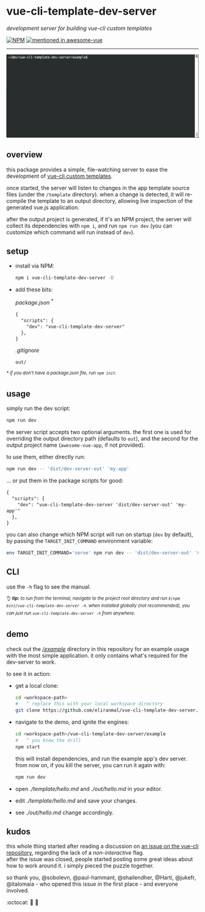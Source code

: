 # vue-cli-template-dev-server

*development server for building vue-cli custom templates*

[![NPM][1]][2] [![mentioned in awesome-vue][6]][7]


---

<p align="center">
  <img src="./resources/example-usage.gif" />
</p>


## overview

this package provides a simple, file-watching server to ease the development of [vue-cli custom templates][3].

once started, the server will listen to changes in the app template source files (under the `/template` directory).
when a change is detected, it will re-compile the template to an output directory, allowing live inspection of the 
generated vue.js application.

after the output project is generated, if it's an NPM project, the server will collect its dependencies with `npm i`,
and run `npm run dev` (you can customize which command will run instead of `dev`).


## setup

- install via NPM:
  
  ```sh
  npm i vue-cli-template-dev-server -D
  ```

- add these bits:
  
  *package.json <sup>\*</sup>*
  
  ```json5
  {
    "scripts": {
      "dev": "vue-cli-template-dev-server"
    },
  }
  ```
  
  *.gitignore*
  
  ```gitignore
  out/
  ```
  
<sup>*\* if you don't have a package.json file, run `npm init`.*</sup>


## usage

simply run the dev script:

```sh
npm run dev
```

the server script accepts two optional arguments. the first one is used for overriding the output directory path
(defaults to `out`), and the second for the output project name (`awesome-vue-app`, if not provided).

to use them, either directly run:

```sh
npm run dev -- 'dist/dev-server-out' 'my-app'
```

&hellip; or put them in the package scripts for good:

```json5
{
  "scripts": {
    "dev": "vue-cli-template-dev-server 'dist/dev-server-out' 'my-app'"
  },
}
```

you can also change which NPM script will run on startup (`dev` by default), by passing the
`TARGET_INIT_COMMAND` environment variable:

```sh
env TARGET_INIT_COMMAND='serve' npm run dev -- 'dist/dev-server-out' 'my-app'
```


## CLI

use the `-h` flag to see the manual.

<sup>:ok_hand: ***tip:** to run from the terminal, navigate to the project root directory and run `$(npm bin)/vue-cli-template-dev-server -h`. when installed globally (not recommended), you can just run `vue-cli-template-dev-server -h` from anywhere.*</sup>


## demo

check out the [*/example*][5] directory in this repository for an example usage with the most simple application.
it only contains what's required for the dev-server to work.

to see it in action:

- get a local clone:
  
  ```sh
  cd <workspace-path>
  #   ^ replace this with your local workspace directory
  git clone https://github.com/eliranmal/vue-cli-template-dev-server.git
  ```

- navigate to the demo, and ignite the engines:
  
  ```sh
  cd <workspace-path>/vue-cli-template-dev-server/example
  #   ^ you know the drill
  npm start
  ```

  this will install dependencies, and run the example app's dev server.  
  from now on, if you kill the server, you can run it again with:
  
  ```sh
  npm run dev
  ```

- open *./template/hello.md* and *./out/hello.md* in your editor.

- edit *./template/hello.md* and save your changes.

- see *./out/hello.md* change accordingly.


## kudos

this whole thing started after reading a discussion on [an issue on the vue-cli repository][4], regarding the lack of a *non-interactive* flag.  
after the issue was closed, people started posting some great ideas about how to work around it. i simply pieced the puzzle together.

so thank you, @sobolevn, @paul-hammant, @shailendher, @Harti, @jukefr, @italomaia - who opened this issue in the first place - and everyone involved.

:octocat: :pray: :purple_heart:




[1]: https://img.shields.io/npm/v/vue-cli-template-dev-server.svg?style=flat-square
[2]: https://www.npmjs.com/package/vue-cli-template-dev-server
[3]: https://github.com/vuejs/vue-cli/tree/master#custom-templates
[4]: https://github.com/vuejs/vue-cli/issues/291
[5]: example
[6]: https://awesome.re/mentioned-badge-flat.svg
[7]: https://github.com/vuejs/awesome-vue
